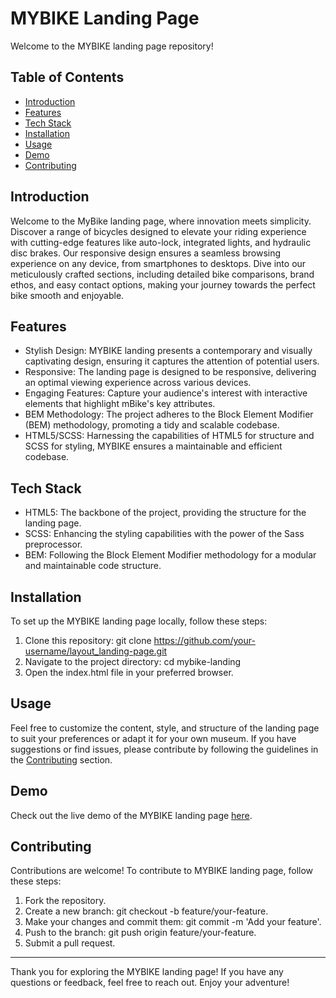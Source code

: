 # MYBIKE Landing Page

Welcome to the MYBIKE landing page repository!

## Table of Contents

- [Introduction](#introduction)
- [Features](#features)
- [Tech Stack](#tech-stack)
- [Installation](#installation)
- [Usage](#usage)
- [Demo](#demo)
- [Contributing](#contributing)

## Introduction

Welcome to the MyBike landing page, where innovation meets simplicity. Discover a range of bicycles designed to elevate your riding experience with cutting-edge features like auto-lock, integrated lights, and hydraulic disc brakes. Our responsive design ensures a seamless browsing experience on any device, from smartphones to desktops. Dive into our meticulously crafted sections, including detailed bike comparisons, brand ethos, and easy contact options, making your journey towards the perfect bike smooth and enjoyable.

## Features

- Stylish Design: MYBIKE landing presents a contemporary and visually captivating design, ensuring it captures the attention of potential users.
- Responsive: The landing page is designed to be responsive, delivering an optimal viewing experience across various devices.
- Engaging Features: Capture your audience's interest with interactive elements that highlight mBike's key attributes.
- BEM Methodology: The project adheres to the Block Element Modifier (BEM) methodology, promoting a tidy and scalable codebase.
- HTML5/SCSS: Harnessing the capabilities of HTML5 for structure and SCSS for styling, MYBIKE ensures a maintainable and efficient codebase.

## Tech Stack

- HTML5: The backbone of the project, providing the structure for the landing page.
- SCSS: Enhancing the styling capabilities with the power of the Sass preprocessor.
- BEM: Following the Block Element Modifier methodology for a modular and maintainable code structure.

## Installation

To set up the MYBIKE landing page locally, follow these steps:

1. Clone this repository: git clone https://github.com/your-username/layout_landing-page.git
2. Navigate to the project directory: cd mybike-landing
3. Open the index.html file in your preferred browser.

## Usage

Feel free to customize the content, style, and structure of the landing page to suit your preferences or adapt it for your own museum. If you have suggestions or find issues, please contribute by following the guidelines in the [Contributing](#contributing) section.

## Demo

Check out the live demo of the MYBIKE landing page [here](https://Oleksandr2108.github.io/mybike-lending/).

## Contributing

Contributions are welcome! To contribute to MYBIKE landing page, follow these steps:

1. Fork the repository.
2. Create a new branch: git checkout -b feature/your-feature.
3. Make your changes and commit them: git commit -m 'Add your feature'.
4. Push to the branch: git push origin feature/your-feature.
5. Submit a pull request.

***

Thank you for exploring the MYBIKE landing page! If you have any questions or feedback, feel free to reach out. Enjoy your adventure!
